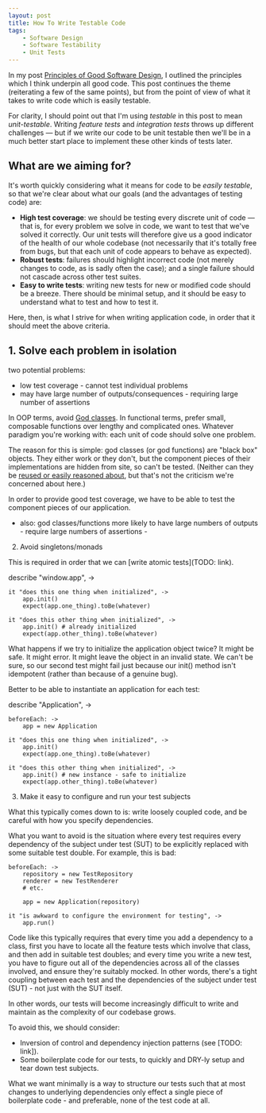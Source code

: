 ```yaml
---
layout: post
title: How To Write Testable Code
tags:
    - Software Design
    - Software Testability
    - Unit Tests
---
```


In my post [Principles of Good Software Design](/blog/2012/10/08/principles-of-good-software-design), I outlined the principles which I think underpin all good code.  This post continues the theme (reiterating a few of the same points), but from the point of view of what it takes to write code which is easily testable.

For clarity, I should point out that I'm using *testable* in this post to mean *unit-testable*.  Writing *feature tests* and *integration tests* throws up different challenges &mdash; but if we write our code to be unit testable then we'll be in a much better start place to implement these other kinds of tests later.

## What are we aiming for?

It's worth quickly considering what it means for code to be *easily testable*, so that we're clear about what our goals (and the advantages of testing code) are:

* **High test coverage**: we should be testing every discrete unit of code &mdash; that is, for every problem we solve in code, we want to test that we've solved it correctly.  Our unit tests will therefore give us a good indicator of the health of our whole codebase (not necessarily that it's totally free from bugs, but that each unit of code appears to behave as expected).
* **Robust tests**: failures should highlight incorrect code (not merely changes to code, as is sadly often the case); and a single failure should not cascade across other test suites.
* **Easy to write tests**: writing new tests for new or modified code should be a breeze.  There should be minimal setup, and it should be easy to understand what to test and how to test it.

Here, then, is what I strive for when writing application code, in order that it should meet the above criteria.

## 1. Solve each problem in isolation

two potential problems:
- low test coverage - cannot test individual problems
- may have large number of outputs/consequences - requiring large number of assertions

In OOP terms, avoid [God classes](http://en.wikipedia.org/wiki/God_object).  In functional terms, prefer small, composable functions over lengthy and complicated ones.  Whatever paradigm you're working with: each unit of code should solve one problem.

The reason for this is simple: god classes (or god functions) are "black box" objects.  They either work or they don't, but the component pieces of their implementations are hidden from site, so can't be tested.  (Neither can they be [reused or easily reasoned about](/blog/2012/10/08/principles-of-good-software-design), but that's not the criticism we're concerned about here.)

In order to provide good test coverage, we have to be able to test the component pieces of our application.

- also: god classes/functions more likely to have large numbers of outputs - require large numbers of assertions - 

2. Avoid singletons/monads

This is required in order that we can [write atomic tests](TODO: link).  

describe "window.app", ->

    it "does this one thing when initialized", ->
        app.init()
        expect(app.one_thing).toBe(whatever)
        
    it "does this other thing when initialized", ->
        app.init() # already initialized
        expect(app.other_thing).toBe(whatever)
        
What happens if we try to initialize the application object twice?  It might be safe.  It might error.  It might leave the object in an invalid state.  We can't be sure, so our second test might fail just because our init() method isn't idempotent (rather than because of a genuine bug).

Better to be able to instantiate an application for each test:

describe "Application", ->

    beforeEach: ->
        app = new Application
        
    it "does this one thing when initialized", ->
        app.init()
        expect(app.one_thing).toBe(whatever)
        
    it "does this other thing when initialized", ->
        app.init() # new instance - safe to initialize
        expect(app.other_thing).toBe(whatever)

3. Make it easy to configure and run your test subjects

What this typically comes down to is: write loosely coupled code, and be careful with how you specify dependencies.

What you want to avoid is the situation where every test requires every dependency of the subject under test (SUT) to be explicitly replaced with some suitable test double.  For example, this is bad:

    beforeEach: ->
        repository = new TestRepository
        renderer = new TestRenderer        
        # etc.
        
        app = new Application(repository)
    
    it "is awkward to configure the environment for testing", ->
        app.run()


Code like this typically requires that every time you add a dependency to a class, first you have to locate all the feature tests which involve that class, and then add in suitable test doubles; and every time you write a new test, you have to figure out all of the dependencies across all of the classes involved, and ensure they're suitably mocked.  In other words, there's a tight coupling between each test and the dependencies of the subject under test (SUT) - not just with the SUT itself.

In other words, our tests will become increasingly difficult to write and maintain as the complexity of our codebase grows.

To avoid this, we should consider:

* Inversion of control and dependency injection patterns (see [TODO: link]).
* Some boilerplate code for our tests, to quickly and DRY-ly setup and tear down test subjects.

What we want minimally is a way to structure our tests such that at most changes to underlying dependencies only effect a single piece of boilerplate code - and preferable, none of the test code at all.
